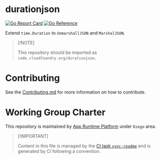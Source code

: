 # durationjson

[![Go Report
Card](https://goreportcard.com/badge/code.cloudfoundry.org/durationjson)](https://goreportcard.com/report/code.cloudfoundry.org/durationjson)
[![Go
Reference](https://pkg.go.dev/badge/code.cloudfoundry.org/durationjson.svg)](https://pkg.go.dev/code.cloudfoundry.org/durationjson)

Extend `time.Duration` to `UnmarshallJSON` and `MarshalJSON`.

> \[!NOTE\]
>
> This repository should be imported as
> `code.cloudfoundry.org/durationjson`.

# Contributing

See the [Contributing.md](./.github/CONTRIBUTING.md) for more
information on how to contribute.

# Working Group Charter

This repository is maintained by [App Runtime
Platform](https://github.com/cloudfoundry/community/blob/main/toc/working-groups/app-runtime-platform.md)
under `Diego` area.

> \[!IMPORTANT\]
>
> Content in this file is managed by the [CI task
> `sync-readme`](https://github.com/cloudfoundry/wg-app-platform-runtime-ci/blob/c83c224ad06515ed52f51bdadf6075f56300ec93/shared/tasks/sync-readme/metadata.yml)
> and is generated by CI following a convention.
